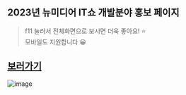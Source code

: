 ## 2023년 뉴미디어 IT쇼 개발분야 홍보 페이지

> f11 눌러서 전체화면으로 보시면 더욱 좋아요! ⭐ <br/>
> 모바일도 지원합니다 😀

## [보러가기](https://show2023.emirim.kr/)

![image](https://github.com/olsi10/itshow-introduce/assets/87300199/b9dce83c-00de-4cbe-b173-91d72f0394b4)

